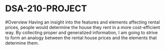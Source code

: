 # DSA-210-PROJECT

#Overview
Having an insight into the features and elements affecting rental prices, people would determine the house they rent in 
a more cost-efficient way. By collecting proper and generalized information, I am going to strive to form an analogy between
the rental house prices and the elements that determine them.
